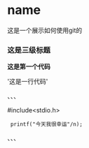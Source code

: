 # name
这是一个展示如何使用git的
### 这是三级标题
**这是第一个代码**

'这是一行代码'

、、、
   
   #include<stdio.h>
     
     printf("今天我很幸运"/n);
     
、、、
